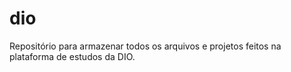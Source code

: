 # dio
Repositório para armazenar todos os arquivos e projetos feitos na plataforma de estudos da DIO.
